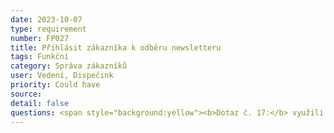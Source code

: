 ```yaml
---
date: 2023-10-07
type: requirement
number: FP027
title: Přihlásit zákazníka k odběru newsletteru
tags: Funkční
category: Správa zákazníků
user: Vedení, Dispečink
priority: Could have
source: 
detail: false
questions: <span style="background:yellow"><b>Dotaz č. 17:</b> využili byste možnosti hromadného e-mailového oslovování zákazníků (např. služba Ecomail)? </span>
---
```


